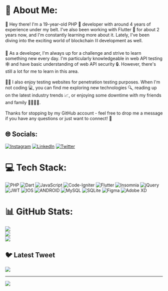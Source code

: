 # 💫 About Me:
👋 Hey there! I'm a 19-year-old PHP 🐘 developer with around 4 years of experience under my belt. I've also been working with Flutter 🦋 for about 2 years now, and I'm constantly learning more about it. Lately, I've been diving into the exciting world of blockchain ⛓️ development as well.<br><br>💪 As a developer, I'm always up for a challenge and strive to learn something new every day. I'm particularly knowledgeable in web API testing 🕸️ and have basic understanding of web API security 🔒. However, there's still a lot for me to learn in this area.<br><br>🕵️‍♂️ I also enjoy testing websites for penetration testing purposes. When I'm not coding 💻, you can find me exploring new technologies 🔍, reading up on the latest industry trends 📈, or enjoying some downtime with my friends and family 👨‍👩‍👧‍👦.<br><br>Thanks for stopping by my GitHub account - feel free to drop me a message if you have any questions or just want to connect! 🤝


## 🌐 Socials:
[![Instagram](https://img.shields.io/badge/Instagram-%23E4405F.svg?logo=Instagram&logoColor=white)](https://instagram.com/mr_parsa.a) [![LinkedIn](https://img.shields.io/badge/LinkedIn-%230077B5.svg?logo=linkedin&logoColor=white)](https://linkedin.com/in/ParsaAbedzadeh) [![Twitter](https://img.shields.io/badge/Twitter-%231DA1F2.svg?logo=Twitter&logoColor=white)](https://twitter.com/ParsaAbedzadeh) 

# 💻 Tech Stack:
![PHP](https://img.shields.io/badge/php-%23777BB4.svg?style=for-the-badge&logo=php&logoColor=white) ![Dart](https://img.shields.io/badge/dart-%230175C2.svg?style=for-the-badge&logo=dart&logoColor=white) ![JavaScript](https://img.shields.io/badge/javascript-%23323330.svg?style=for-the-badge&logo=javascript&logoColor=%23F7DF1E) ![Code-Igniter](https://img.shields.io/badge/CodeIgniter-%23EF4223.svg?style=for-the-badge&logo=codeIgniter&logoColor=white) ![Flutter](https://img.shields.io/badge/Flutter-%2302569B.svg?style=for-the-badge&logo=Flutter&logoColor=white) ![Insomnia](https://img.shields.io/badge/Insomnia-black?style=for-the-badge&logo=insomnia&logoColor=5849BE) ![jQuery](https://img.shields.io/badge/jquery-%230769AD.svg?style=for-the-badge&logo=jquery&logoColor=white) ![JWT](https://img.shields.io/badge/JWT-black?style=for-the-badge&logo=JSON%20web%20tokens) ![IOS](https://img.shields.io/badge/IOS-%2320232a.svg?style=for-the-badge&logo=apple&logoColor=white) ![ANDROID](https://img.shields.io/badge/android-%2320232a.svg?style=for-the-badge&logo=android&logoColor=%a4c639) ![MySQL](https://img.shields.io/badge/mysql-%2300f.svg?style=for-the-badge&logo=mysql&logoColor=white) ![SQLite](https://img.shields.io/badge/sqlite-%2307405e.svg?style=for-the-badge&logo=sqlite&logoColor=white) 	![Figma](https://img.shields.io/badge/figma-%23F24E1E.svg?style=for-the-badge&logo=figma&logoColor=white) ![Adobe XD](https://img.shields.io/badge/Adobe%20XD-470137?style=for-the-badge&logo=Adobe%20XD&logoColor=#FF61F6)
# 📊 GitHub Stats:
![](https://github-readme-stats.vercel.app/api?username=parsaabedzadeh&theme=dark&hide_border=false&include_all_commits=false&count_private=true)<br/>
![](https://github-readme-streak-stats.herokuapp.com/?user=parsaabedzadeh&theme=dark&hide_border=false)<br/>
![](https://github-readme-stats.vercel.app/api/top-langs/?username=parsaabedzadeh&theme=dark&hide_border=false&include_all_commits=false&count_private=true&layout=compact)

## 🐦 Latest Tweet
[![](https://gtce.itsvg.in/api?username=ParsaAbedzadeh)](https://github.com/VishwaGauravIn/github-twitter-card-embed)

---
[![](https://visitcount.itsvg.in/api?id=parsaabedzadeh&icon=5&color=11)](https://visitcount.itsvg.in)
